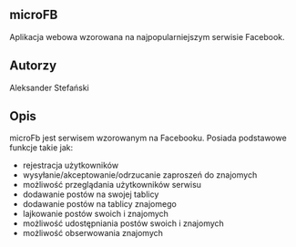 ## microFB

Aplikacja webowa wzorowana na najpopularniejszym serwisie Facebook.

## Autorzy
Aleksander Stefański

## Opis

microFb jest serwisem wzorowanym na Facebooku. Posiada podstawowe funkcje takie jak:

* rejestracja użytkowników
* wysyłanie/akceptowanie/odrzucanie zaproszeń do znajomych
* możliwość przeglądania użytkowników serwisu
* dodawanie postów na swojej tablicy
* dodawanie postów na tablicy znajomego
* lajkowanie postów swoich i znajomych
* możliwość udostępniania postów swoich i znajomych
* możliwość obserwowania znajomych
